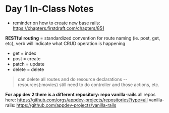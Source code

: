# Day 1 In-Class Notes
- reminder on how to create new base rails: https://chapters.firstdraft.com/chapters/851


**RESTful routing** = standardized convention for route naming (ie. post, get, etc), verb will indicate what CRUD operation is happening
- get = index
- post = create
- patch = update
- delete = delete

>can delete all routes and do resource declarations --  resources(:movies)
still need to do controller and those actions, etc.

**For app dev 2 there is a different repository: repo vanilla-rails**
all repos here: https://github.com/orgs/appdev-projects/repositories?type=all
vanilla-rails: https://github.com/appdev-projects/vanilla-rails
